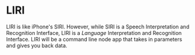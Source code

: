 # LIRI
LIRI is like iPhone's SIRI. 
However, while SIRI is a Speech Interpretation and Recognition Interface, 
LIRI is a _Language_ Interpretation and Recognition Interface. 
LIRI will be a command line node app that takes in parameters and gives you back data.

